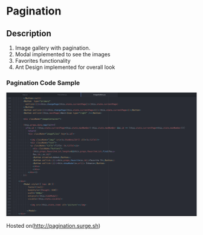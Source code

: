 # Pagination

## Description

1. Image gallery with pagination.
2. Modal implemented to see the images
3. Favorites functionality
4. Ant Design implemented for overall look

### Pagination Code Sample
![Pagination code sample](Pagination.png)

Hosted on(http://pagination.surge.sh)
